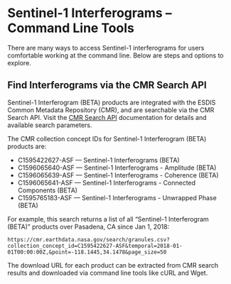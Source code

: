 # Sentinel-1 Interferograms – Command Line Tools

There are many ways to access Sentinel-1 interferograms for users comfortable working at the command line. Below are steps and options to explore.

## Find Interferograms via the CMR Search API

Sentinel-1 Interferogram (BETA) products are integrated with the ESDIS Common Metadata Repository (CMR), and are searchable via the CMR Search API. Visit the [CMR Search API](https://cmr.earthdata.nasa.gov/search/site/docs/search/api.html) documentation for details and available search parameters.

The CMR collection concept IDs for Sentinel-1 Interferogram (BETA) products are:

- C1595422627-ASF — Sentinel-1 Interferograms (BETA)
- C1596065640-ASF — Sentinel-1 Interferograms - Amplitude (BETA)
- C1596065639-ASF — Sentinel-1 Interferograms - Coherence (BETA)
- C1596065641-ASF — Sentinel-1 Interferograms - Connected Components (BETA)
- C1595765183-ASF — Sentinel-1 Interferograms - Unwrapped Phase (BETA)

For example, this search returns a list of all “Sentinel-1 Interferogram (BETA)” products over Pasadena, CA since Jan 1, 2018:

`https://cmr.earthdata.nasa.gov/search/granules.csv?collection_concept_id=C1595422627-ASF&temporal=2018-01-01T00:00:00Z,&point=-118.1445,34.1478&page_size=50`

The download URL for each product can be extracted from CMR search results and downloaded via command line tools like cURL and Wget.
